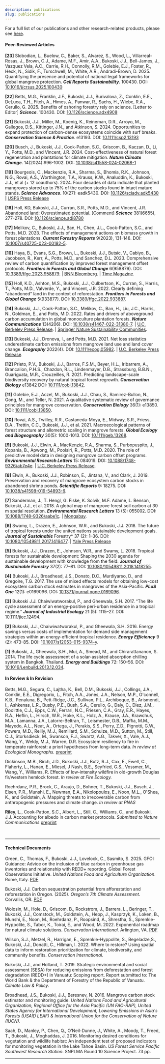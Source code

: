 ```yaml
---
description: publications
slug: publications
---
```


For a full list of our publications and other research-related products, please see [here](https://scholar.google.com/citations?user=gTARLqUAAAAJ&hl=en&oi=ao).


#### Peer-Reviewed Articles

**[23]** Slobodian, L., Buelow, C., Baker, S., Alvarez, S., Wood, L., Villarreal-Rosas, J., Brown, C.J., Adame, M.F., Amir, A.A., Bukoski, J.J., Bell-James, J., Vazquez Vela, A.C., Carrie, R.H., Connolly, R.M., Golebie, E.J., Foster, R., Heck, N., Sidik, F., Turschwell, M., White, A.R., Andradi-Brown, D. 2025. Quantifying the presence and potential of national legal frameworks for global mangrove protection. ***Cell Reports Sustainability***. 100430. DOI: [10.1016/j/crsus.2025.100430](https://doi.org/10.1016/j.crsus.2025.100430)

**[22]** Betts, M.G., Franklin, J.F., Bukoski, J.J., Burivalova, Z., Conklin, E.E., DeLuca, T.H., Fitch, A., Himes, A., Panwar, R., Sachs, H., Wiebe, R.A., Cerullo, G. 2025. Benefits of oshoring forestry rely on science. [Letter to Editor] ***Science***. 100430. DOI: [10.1126/science.adx4908](https://www.science.org/doi/10.1126/science.adx4908)

**[21]** Bukoski, J.J., Miller, M., Koenig, K., Reineman, D.R., Arroyo, M., Gallegos, D.S., Kittinger, J.N., and Atkinson, S. 2024. Opportunities to expand protection of carbon-dense ecosystems coincide with surf breaks. ***Conservation Science & Practice***. e13193. DOI: [10.1111/csp2.13193](https://doi.org/10.1111/csp2.13193)

**[20]** Busch, J., Bukoski, J.J., Cook-Patton, S.C., Griscom, B., Kaczan, D., Li, Y., Potts, M.D., and Vincent, J.R. 2024. Cost-effectiveness of natural forest regeneration and plantations for climate mitigation. ***Nature Climate Change***. 14(2024):996-1002. DOI: [10.1038/s41558-024-02068-1](https://doi.org/10.1038/s41558-024-02068-1)

**[19]** Bourgeois, C., Mackenzie, R.A., Sharma, S., Bhomia, R.K., Johnson, N.G., Rovai, A.S., Worthington, T.A., Krauss, K.W., Analuddin, K., Bukoski, J.J., et al (+ 12 coauthors). 2024. Four decades of data indicate that planted mangroves stored up to 75% of the carbon stocks found in intact mature stands. ***Science Advances***. 10(27): eadk5430. DOI: [10.1126/sciadv.adk5430](https://www.science.org/doi/10.1126/sciadv.adk5430) | [USFS Press Release](https://research.fs.usda.gov/psw/news/releases/scientists-release-new-research-planted-mangroves-ability-store-carbon)

**[18]** Holl, KD, Bukoski, J.J., Curran, S.R., Potts, M.D., and Vincent, J.R. Abandoned land: Overestimated potential. [Comment] ***Science*** 381(6655), 277-278. DOI: [10.1126/science.adi8780](https://www.science.org/doi/10.1126/science.adi8780)

**[17]** Melikov, C., Bukoski, J.J., Ban, H., Chen, J.L., Cook-Patton, S.C., and Potts, M.D. 2023. The effects of management actions on biomass growth in forest plantations. ***Current Forestry Reports*** 9(2023), 131-148. DOI: [10.1007/s40725-023-00182-5](https://doi.org/10.1007/s40725-023-00182-5).

**[16]** Haya, B., Evans, S.G., Brown, L., Bukoski, J.J., Butsic, V., Cabiyo, B., Jacobson, R., Kerr, A., Potts, M.D., and Sanchez, D.L. 2023. Comprehensive review of carbon quantification by improved forest management offset protocols. ***Frontiers in Forests and Global Change*** 6(958879). DOI:
[10.3389/ffgc.2023.958879](https://www.frontiersin.org/articles/10.3389/ffgc.2023.958879/full). | [BNN Bloomberg](https://www.bnnbloomberg.ca/carbon-offset-gatekeepers-are-failing-to-stop-junk-credits-1.1898304). | [Time Magazine](https://time.com/6264772/study-most-carbon-credits-are-bogus/).

**[15]** Holl, K.D., Ashton, M.S., Bukoski, J.J., Culbertson, K., Curran, S., Harris, T., Potts, M.D., Valverde, Y., and Vincent, J.R. 2022. Clearly defining "abandoned" land in the context of reforestation. ***Frontiers in Forests and Global Change*** 5(933877). DOI: [10.3389/ffgc.2022.933887](https://doi.org/10.3389/ffgc.2022.933887).

**[14]** Bukoski, J.J., Cook-Patton, S.C., Melikov, C., Ban, H., Liu, J.C., Harris, N., Goldman, E., and Potts, M.D. 2022. Rates and drivers of aboveground carbon accumulation in global monoculture plantation forests. ***Nature Communications*** 13(4206). DOI: [10.1038/s41467-022-31380-7](https://www.nature.com/articles/s41467-022-31380-7). | [U.C. Berkeley Press Release](https://ourenvironment.berkeley.edu/news/2022/07/new-research-identifies-patterns-carbon-accumulation-planted-forests). | [Springer Nature Sustainability Communities](https://sustainabilitycommunity.springernature.com/posts/carbon-accumulation-is-a-key-but-incomplete-criterion-for-restoring-tree-cover?channel_id=behind-the-paper).
  
**[13]** Bukoski, J.J., Dronova, I., and Potts, M.D. 2021. Net loss statistics underestimate carbon emissions from mangrove land use and land cover change. ***Ecography*** 2022(4). DOI: [10.1111/ecog.05982](http://onlinelibrary.wiley.com/doi/10.1111/ecog.05982). | [U.C. Berkeley Press Release](https://ourenvironment.berkeley.edu/news/2021/11/policies-mitigating-wetland-loss-hide-large-climate-impacts).

**[12]** Prieto, P.V., Bukoski, J.J., Barros, F.S.M., Beyer, H.L., Iribarrem, A., Brancalion, P.H.S., Chazdon, R.L., Lindenmayer, D.B., Strassburg, B.B.N., Guariguata, M.R., Crouzeilles, R. 2021. Predicting landscape-scale biodiversity recovery by natural tropical forest regrowth. ***Conservation Biology*** e13842 DOI: [10.1111/cobi.13842](https://conbio.onlinelibrary.wiley.com/doi/abs/10.1111/cobi.13842).

**[11]** Golebie, E.J., Aczel, M., Bukoski, J.J., Chau, S., Ramirez-Bullon, N., Gong, M., and Teller, N. 2021. A qualitative systematic review of governance principles for mangrove conservation. ***Conservation Biology*** 36(1): e13850. DOI: [10.1111/cobi.13850](https://conbio.onlinelibrary.wiley.com/doi/abs/10.1111/cobi.13850).

**[10]** Rovai, A.S., Twilley, R.R., Castaneda-Moya, E., Midway, S.R., Friess, D.A., Trettin, C.C., Bukoski, J.J., et al. 2021. Macroecological patterns of forest structure and allometric scaling in mangrove forests. ***Global Ecology and Biogeography*** 30(5): 1000-1013. DOI: [10.1111/geb.13268](https://doi.org/10.1111/geb.13268).

**[9]** Bukoski, J.J., Elwin, A., MacKenzie, R.A., Sharma, S., Purbopuspito, J., Kopania, B., Apwong, M., Poolsiri, R., Potts, M.D. 2020. The role of predictive model data in designing mangrove carbon offset programs. ***Environmental Research Letters*** 15: 084019. DOI: [10.1088&#47;1748-9326/ab7e4e](https://iopscience.iop.org/article/10.1088/1748-9326/ab7e4e). | [U.C. Berkeley Press Release](https://nature.berkeley.edu/news/2020/04/research-predictive-modeling-informs-mangrove-conservation).
  
**[8]** Elwin, A., Bukoski, J.J., Robinson, E., Jintana, V., and Clark, J. 2019. Preservation and recovery of mangrove ecosystem carbon stocks in abandoned shrimp ponds. ***Scientific Reports*** 9: 18275. DOI: [10.1038/s41598-019-54893-6](https://www.nature.com/articles/s41598-019-54893-6).

**[7]** Sanderman, J., T. Hengl, G. Fiske, K. Solvik, M.F. Adame, L. Benson, Bukoski, J.J., et al. 2018. A global map of mangrove forest soil carbon at 30 m spatial resolution. ***Environmental Research Letters*** 13 (5): 055002. DOI: [10.1088&#47;1748-9326/aabe1c](https://iopscience.iop.org/article/10.1088/1748-9326/aabe1c/pdf). | [Mongabay](https://news.mongabay.com/2018/05/new-study-finds-mangroves-may-store-way-more-carbon-than-we-thought/?alm_mvr=0).

**[6]** Swamy, L., Drazen, E., Johnson, W.R., and Bukoski, J.J. 2018. The future of tropical forests under the united nations sustainable development goals. ***Journal of Sustainable*** Forestry* 37 (2): 1–36. DOI: [10.1080&#47;10549811.2017.1416477](https://www.tandfonline.com/doi/abs/10.1080/10549811.2017.1416477). | [Yale Press Release](https://environment.yale.edu/news/article/tropical-forests-are-key-to-achieving-sustainable-development-by-2030/)

**[5]** Bukoski, J.J., Drazen, E., Johnson, W.R., and Swamy, L. 2018. Tropical forests for sustainable development: Shaping the 2030 agenda for sustainable development with knowledge from the field. ***Journal of Sustainable Forestry*** 37(2): 77–81. DOI: [10.1080&#47;10549811.2018.1418255](https://www.tandfonline.com/doi/full/10.1080/10549811.2018.1418255).

**[4]** Bukoski, J.J., Broadhead, J.S., Donato, D.C., Murdiyarso, D., and Gregoire, T.G. 2017. The use of mixed effects models for obtaining low-cost ecosystem carbon stock estimates in mangroves of the Asia-Pacific. ***PLoS One*** 12(1): e0169096. DOI: [10.1371/journal.pone.0169096](https://journals.plos.org/plosone/article?id=10.1371/journal.pone.0169096).

**[3]** Bukoski J.J. Chaiwiwatworakul, P., and Gheewala, S.H. 2017. “The life cycle assessment of an energy-positive peri-urban residence in a tropical regime.” ***Journal of Industrial Ecology*** 21 (5): 1115–27. DOI: [10.1111/jiec.12494](https://onlinelibrary.wiley.com/doi/abs/10.1111/jiec.12494).

**[2]** Bukoski, J.J., Chaiwiwatworakul, P., and Gheewala, S.H. 2016. Energy savings versus costs of implementation for demand side management strategies within an energy-efficient tropical residence. ***Energy Efficiency*** 9 (2): 473–85. DOI: [10.1007/s12053-015-9374-y](https://link.springer.com/article/10.1007/s12053-015-9374-y).

**[1]** Bukoski, J., Gheewala, S.H., Mui, A., Smead, M., and Chirarattananon, S. 2014. The life cycle assessment of a solar-assisted absorption chilling system in Bangkok, Thailand. ***Energy and Buildings*** 72: 150–56. DOI: [10.1016/j.enbuild.2013.12.034](https://www.sciencedirect.com/science/article/abs/pii/S0378778813008517).

#### In Review & In Revision

Betts, M.G., Segura, C., Lajtha, K., Bell, D.M., Bukoski, J.J., Collings, J.A., Conklin, E.E., Digregorio, L., Fitch, A.A., Jones, J.A., Nelson, M.P., O'connell, K.B., Penaluna, B., Pett-Ridge, J.C., Sullivan, P.L., Archibeque, B., Arismendi, I., Ashkenas, L.R., Busby, P.E., Bush, S.A., Cerullo, G., Daly, C., Diez, J.M., Doolittle, C.J., Epps, C.W., Ferrari, N.C., Friesen, C.A., Gray, E.R., Hayes, R.A., Heflin, L., Hirsch, W.R., Hoke, K.L., Holz, A., Krause, J.A., Krawchuk, M.A., Lamanna, J.A., Latorre-Beltran, T., Leismester, D.B., Maffia, M.M., Mayedo, A.L., Neat, A., Ortega, J., Perakis, S.S., Perry, Z.D., Pignotti, G.W., Powers, M.D., Reilly, M.J., Remillard, S.M., Schulze, M.D., Sutton, M., Still, C.J., Storksdieck, M., Swanson, F.J., Swartz, A.G., Takver, X., Vale, A.J., Wang, Y., Weldy, M.J., Warren, D.R. Ecosystem resiliency to fire in temperate rainforest: a priori hypotheses from long-term data. *In review at Ecological Monographs.* [preprint](https://www.authorea.com/doi/full/10.22541/au.175096308.81834732/v1)

Dickinson, M.B., Birch, J.D., Bukoski, J.J., Butz, R.J., Cox, E., Ewell, C., Flaherty, L., Hanan, E., Miesel, J Nash, B.E., Seyfried, G.S., Vossmer, M., Wang, Y., Williams, R. Effects of low-intensity wildfire in old-growth Douglas fir/western hemlock forest. *In review at Fire Ecology.*

Roehrdanz, P.R., Brock, C., Araujo, D., Bohner, T., Bukoski, J.J., Busch, J., Elsen, P.R., Munshi, E., Newman, E.A., Nikolopoulos, E., Noon, M.L., O'Shea, K., and Goldstein, A. Mapping threats to irrecoverable carbon from anthropogenic pressures and climate change. *In review at PNAS*

**Riley, L.**, Cook-Patton, S.C., Albert, L., Still, C., Williams, C., and Bukoski, J.J. Accounting for albedo in carbon market protocols. *Submitted to Nature Communications* [preprint](https://www.researchsquare.com/article/rs-5248564/v1)

</br>

------

#### Technical Documents

Green, C., Thomas, F., Bukoski, J.J., Lovelock, C., Sasmito, S. 2025. GFOI Guidance: Advice on the inclusion of blue carbon in greenhouse gas inventories and relationship with REDD+ reporting. Global Forest Observations Initiative. *United Nations Food and Agriculture Organization*. Rome, Italy. [PDF](https://www.reddcompass.org/mgd/resources/GFOI_BlueCarbon_Guidance_20250201.pdf)

Bukoski, J.J. Carbon sequestration potential from afforestation and reforestation in Oregon. (2025). *Oregon’s 7th Climate Assessment*. Corvallis, OR. [PDF](https://www.oregon.gov/odf/forestbenefits/documents/oregon-climate-assessment.pdf)

Wolosin, M., Hole, D., Griscom, B., Rockstrom, J., Barrera, L., Beringer, T., Bukoski, J.J., Comstock, M., Goldstein, A., Hepp, J., Kasprzyk, K., Loken, B., Munshi, E., Noon, M., Roehrdanz, P., Roopsind, A., Shrestha, S., Sprenkle-Hyppolite, S., Tabor, K., Toirai, E., and Wood, M. 2022. Exponential roadmap for natural climate solutions. *Conservation International.* Arlington, VA. [PDF](https://www.conservation.org/roadmap-pdf)

Wilson, S.J., Metzel, R., Harrigan, E., Sprenkle-Hyppolite, S., Begeladze,S., Bukoski, J.J., Donatti, C., Hillman, I. 2022. Where to restore? Using spatial data to inform restoration prioritization for climate, biodiversity, and community benefits. *Conservation International*.

Bukoski, J.J., and Holland, T. 2019. Strategic environmental and social assessment (SESA) for reducing emissions from deforestation and forest degradation (REDD+) in Vanuatu: Scoping report. Report submitted to: The World Bank & the Department of Forestry of the Republic of Vanuatu. *Climate Law & Policy*.

Broadhead, J.S., Bukoski, J.J., Beresnev, N. 2016. Mangrove carbon stock estimator and monitoring guide. *United Nations Food and Agricultural Organization, Regional Office for the Asia Pacific (UN FAO-RAP), United States Agency for International Development, Lowering Emissions in Asia's Forests (USAID LEAF) & International Union for the Conservation of Nature (IUCN)*.

Saah, D., Manley, P., Chen, Q., O’Neil-Dunne, J., White, A., Moody, T., Freed, T., Bukoski, J., Moghaddas, J. 2016. Monitoring desired conditions for vegetation and wildlife habitat: An independent test of proposed indicators for monitoring vegetation in the Lake Tahoe Basin. *US Forest Service Pacific Southwest Research Station*. SNPLMA Round 10 Science Project. 73 pp.

------